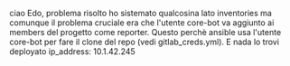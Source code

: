 ciao Edo, problema risolto  ho sistemato qualcosina lato inventories ma comunque il problema cruciale era che l'utente core-bot va aggiunto ai members del progetto come reporter. Questo perchè ansible usa l'utente core-bot per fare il clone del repo (vedi gitlab_creds.yml). E nada lo trovi deployato ip_address: 10.1.42.245